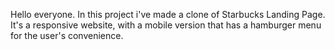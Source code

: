 Hello everyone. In this project i've made a clone of Starbucks Landing Page. <br>
It's a responsive website, with a mobile version that has a hamburger menu for the user's convenience.
